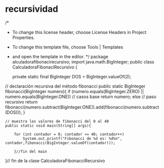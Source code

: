 # recursividad
/*
 * To change this license header, choose License Headers in Project Properties.
 * To change this template file, choose Tools | Templates
 * and open the template in the editor.
 */
package alculadorafibonacirecursivo;
import java.math.BigInteger;
public class CalculadoraFibonaciRecursivo {
    
    private static final BigInteger DOS = BigInteger.valueOf(2);
    
// declaración recursiva del método fibonacci
    public static BigInteger fibonacci(BigInteger numero){
        if (numero.equals(BigInteger.ZERO) || numero.equals(BigInteger.ONE)) // casos base
            return numero;
        else // paso recursivo
            return fibonacci(numero.subtract(BigInteger.ONE)).add(fibonacci(numero.subtract(DOS)));
    }
    
    // muestra los valores de fibonacci del 0 al 40
    public static void main(String[] args){
    
        for (int contador = 0; contador <= 40; contador++)
            System.out.printf("Fibonacci de %d es: %d%n", contador,fibonacci(BigInteger.valueOf(contador)));
    
        }//fin del main
}// fin de la clase CalculadoraFibonacciRecursivo
